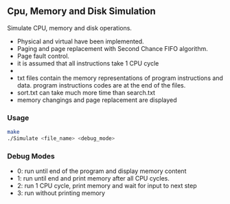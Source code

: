 ## Cpu, Memory and Disk Simulation

Simulate CPU, memory and disk operations. <br>
- Physical and virtual have been implemented.
- Paging and page replacement with Second Chance FIFO algorithm.
- Page fault control.
- it is assumed that all instructions take 1 CPU cycle
-
- txt files contain the memory representations of program instructions and data. program instructions codes are at the end of the files.
- sort.txt can take much more time than search.txt
- memory changings and page replacement are displayed

### Usage

```sh
make
./Simulate <file_name> <debug_mode>
```

### Debug Modes <br>
- 0: run until end of the program and display memory content
- 1: run until end and print memory after all CPU cycles.
- 2: run 1 CPU cycle, print memory and wait for input to next step
- 3: run without printing memory

